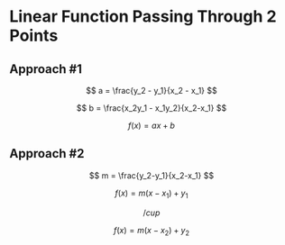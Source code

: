 # Linear Function Passing Through 2 Points

## Approach #1

$$
a = \frac{y_2 - y_1}{x_2 - x_1}
$$

$$
b = \frac{x_2y_1 - x_1y_2}{x_2-x_1}
$$

$$
f(x) = ax + b
$$

## Approach #2

$$
m = \frac{y_2-y_1}{x_2-x_1}
$$

$$
f(x) = m(x - x_1) + y_1
$$

$$
/cup
$$

$$
f(x) = m(x - x_2) + y_2
$$